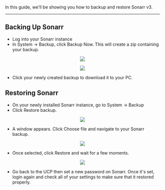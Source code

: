 In this guide, we'll be showing you how to backup and restore Sonarr v3.

***

## Backing Up Sonarr

* Log into your Sonarr instance
* In System -> Backup, click Backup Now. This will create a zip containing your backup.

<p align="center"><img src="https://docs.usbx.me/uploads/images/gallery/2020-05/image-1590401915286.png"></p>
<p align="center"><img src="https://docs.usbx.me/uploads/images/gallery/2020-05/image-1590401971684.png"></p>

* Click your newly created backup to download it to your PC.

## Restoring Sonarr

* On your newly installed Sonarr instance, go to System -> Backup
* Click Restore backup.

<p align="center"><img src="https://docs.usbx.me/uploads/images/gallery/2020-05/image-1590402217230.png"></p>

* A window appears. Click Choose file and navigate to your Sonarr backup.

<p align="center"><img src="https://docs.usbx.me/uploads/images/gallery/2020-05/image-1590402363661.png"></p>

* Once selected, click Restore and wait for a few moments.

<p align="center"><img src="https://docs.usbx.me/uploads/images/gallery/2020-05/image-1590402429481.png"></p>

* Go back to the UCP then set a new password on Sonarr. Once it's set, login again and check all of your settings to make sure that it restored properly.